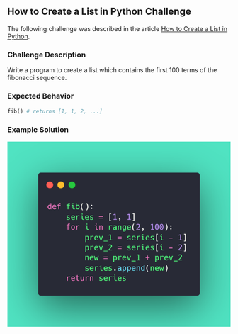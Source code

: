 ## How to Create a List in Python Challenge

The following challenge was described in the article 
[How to Create a List in Python](https://therenegadecoder.com/code/how-to-create-a-list-in-python/#challenge).

### Challenge Description

Write a program to create a list which contains the first 100 terms of the fibonacci sequence.

### Expected Behavior

```python
fib() # returns [1, 1, 2, ...]
```

### Example Solution

![Solution](solution.png)
